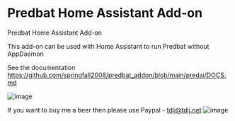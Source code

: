 #  Predbat Home Assistant Add-on
Predbat Home Assistant Add-on

This add-on can be used with Home Assistant to run Predbat without AppDaemon

See the documentation https://github.com/springfall2008/predbat_addon/blob/main/predai/DOCS.md

![image](https://github.com/springfall2008/predbat_addon/assets/48591903/9151bcae-897c-49cf-b1b4-ee29501bd208)

If you want to buy me a beer then please use Paypal - [tdlj@tdlj.net](mailto:tdlj@tdlj.net)
![image](https://github.com/springfall2008/batpred/assets/48591903/b3a533ef-0862-4e0b-b272-30e254f58467)


